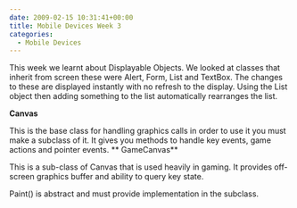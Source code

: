 ```yaml
---
date: 2009-02-15 10:31:41+00:00
title: Mobile Devices Week 3
categories:
  - Mobile Devices
---
```


This week we learnt about Displayable Objects. We looked at classes that inherit from screen these were Alert, Form, List and TextBox. The changes to these are displayed instantly with no refresh to the display. Using the List object then adding something to the list automatically rearranges the list.

**Canvas**

This is the base class for handling graphics calls in order to use it you must make a subclass of it. It gives you methods to handle key events, game actions and pointer events.
**
GameCanvas**

This is a sub-class of Canvas that is used heavily in gaming. It provides off-screen graphics buffer and ability to query key state.

Paint() is abstract and must provide implementation in the subclass.

